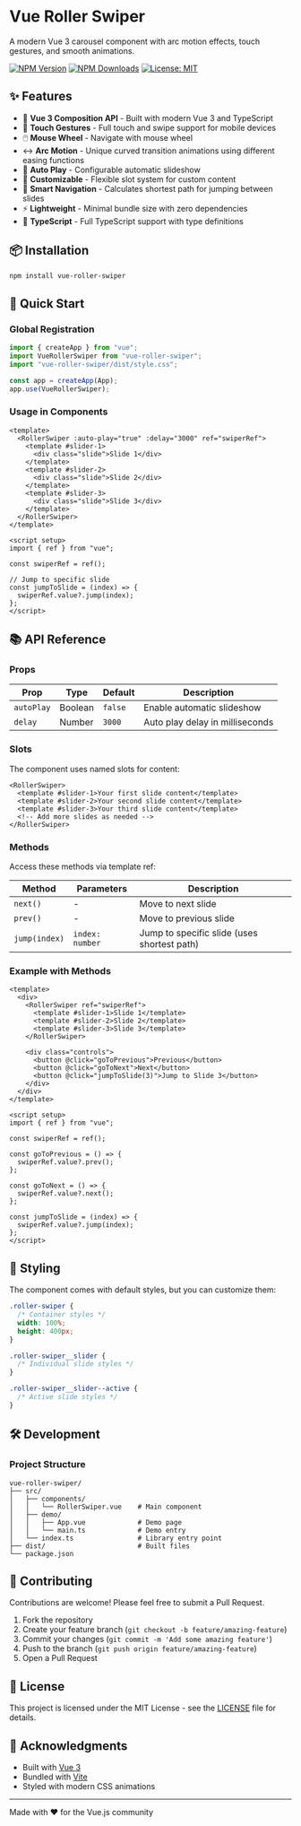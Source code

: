 # Vue Roller Swiper

A modern Vue 3 carousel component with arc motion effects, touch gestures, and smooth animations.

[![NPM Version](https://img.shields.io/npm/v/@mrmosssir/vue-roller-swiper.svg?style=flat)](https://npmjs.org/package/@mrmosssir/vue-roller-swiper)
[![NPM Downloads](https://img.shields.io/npm/dm/@mrmosssir/vue-roller-swiper.svg?style=flat)](https://npmjs.org/package/@mrmosssir/vue-roller-swiper)
[![License: MIT](https://img.shields.io/badge/License-MIT-yellow.svg)](https://opensource.org/licenses/MIT)

## ✨ Features

- 🎯 **Vue 3 Composition API** - Built with modern Vue 3 and TypeScript
- 📱 **Touch Gestures** - Full touch and swipe support for mobile devices
- 🖱️ **Mouse Wheel** - Navigate with mouse wheel
- ↔️ **Arc Motion** - Unique curved transition animations using different easing functions
- 🔄 **Auto Play** - Configurable automatic slideshow
- 🎨 **Customizable** - Flexible slot system for custom content
- 📐 **Smart Navigation** - Calculates shortest path for jumping between slides
- ⚡ **Lightweight** - Minimal bundle size with zero dependencies
- 🔧 **TypeScript** - Full TypeScript support with type definitions

## 📦 Installation

```bash
npm install vue-roller-swiper
```

## 🚀 Quick Start

### Global Registration

```javascript
import { createApp } from "vue";
import VueRollerSwiper from "vue-roller-swiper";
import "vue-roller-swiper/dist/style.css";

const app = createApp(App);
app.use(VueRollerSwiper);
```

### Usage in Components

```vue
<template>
  <RollerSwiper :auto-play="true" :delay="3000" ref="swiperRef">
    <template #slider-1>
      <div class="slide">Slide 1</div>
    </template>
    <template #slider-2>
      <div class="slide">Slide 2</div>
    </template>
    <template #slider-3>
      <div class="slide">Slide 3</div>
    </template>
  </RollerSwiper>
</template>

<script setup>
import { ref } from "vue";

const swiperRef = ref();

// Jump to specific slide
const jumpToSlide = (index) => {
  swiperRef.value?.jump(index);
};
</script>
```

## 📚 API Reference

### Props

| Prop       | Type    | Default | Description                     |
| ---------- | ------- | ------- | ------------------------------- |
| `autoPlay` | Boolean | `false` | Enable automatic slideshow      |
| `delay`    | Number  | `3000`  | Auto play delay in milliseconds |

### Slots

The component uses named slots for content:

```vue
<RollerSwiper>
  <template #slider-1>Your first slide content</template>
  <template #slider-2>Your second slide content</template>
  <template #slider-3>Your third slide content</template>
  <!-- Add more slides as needed -->
</RollerSwiper>
```

### Methods

Access these methods via template ref:

| Method        | Parameters      | Description                                 |
| ------------- | --------------- | ------------------------------------------- |
| `next()`      | -               | Move to next slide                          |
| `prev()`      | -               | Move to previous slide                      |
| `jump(index)` | `index: number` | Jump to specific slide (uses shortest path) |

### Example with Methods

```vue
<template>
  <div>
    <RollerSwiper ref="swiperRef">
      <template #slider-1>Slide 1</template>
      <template #slider-2>Slide 2</template>
      <template #slider-3>Slide 3</template>
    </RollerSwiper>

    <div class="controls">
      <button @click="goToPrevious">Previous</button>
      <button @click="goToNext">Next</button>
      <button @click="jumpToSlide(3)">Jump to Slide 3</button>
    </div>
  </div>
</template>

<script setup>
import { ref } from "vue";

const swiperRef = ref();

const goToPrevious = () => {
  swiperRef.value?.prev();
};

const goToNext = () => {
  swiperRef.value?.next();
};

const jumpToSlide = (index) => {
  swiperRef.value?.jump(index);
};
</script>
```

## 🎨 Styling

The component comes with default styles, but you can customize them:

```css
.roller-swiper {
  /* Container styles */
  width: 100%;
  height: 400px;
}

.roller-swiper__slider {
  /* Individual slide styles */
}

.roller-swiper__slider--active {
  /* Active slide styles */
}
```

## 🛠️ Development

### Project Structure

```
vue-roller-swiper/
├── src/
│   ├── components/
│   │   └── RollerSwiper.vue    # Main component
│   ├── demo/
│   │   ├── App.vue             # Demo page
│   │   └── main.ts             # Demo entry
│   └── index.ts                # Library entry point
├── dist/                       # Built files
└── package.json
```

## 🤝 Contributing

Contributions are welcome! Please feel free to submit a Pull Request.

1. Fork the repository
2. Create your feature branch (`git checkout -b feature/amazing-feature`)
3. Commit your changes (`git commit -m 'Add some amazing feature'`)
4. Push to the branch (`git push origin feature/amazing-feature`)
5. Open a Pull Request

## 📄 License

This project is licensed under the MIT License - see the [LICENSE](LICENSE) file for details.

## 🙏 Acknowledgments

- Built with [Vue 3](https://vuejs.org/)
- Bundled with [Vite](https://vitejs.dev/)
- Styled with modern CSS animations

---

Made with ❤️ for the Vue.js community

